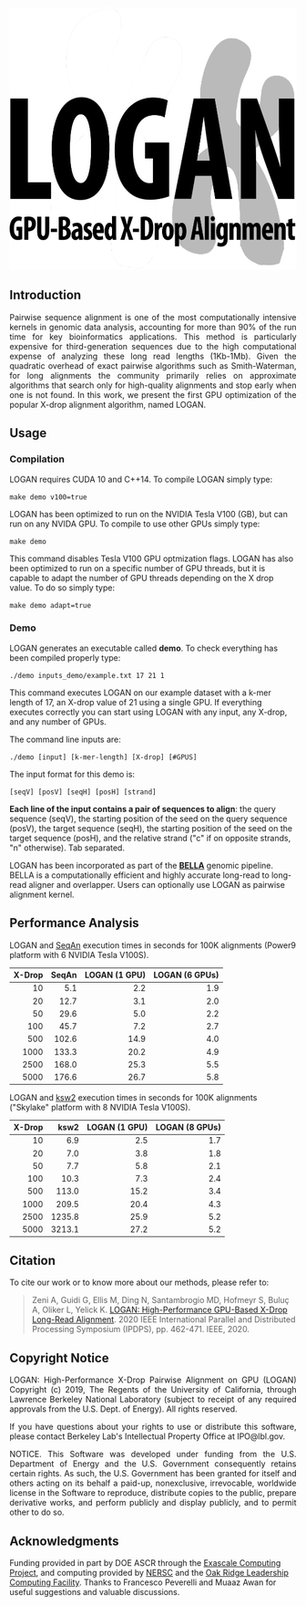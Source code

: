 <p align="center">
  <img width="585" height="460" src="https://github.com/albertozeni/logan/blob/master/media/logan.png">
</p>

## Introduction
<p align="justify">
Pairwise sequence alignment is one of the most computationally intensive kernels in genomic data analysis, accounting for more than 90% of the run time for key bioinformatics applications. This method is particularly expensive for third-generation sequences due to the high computational expense of analyzing these long read lengths (1Kb-1Mb). Given the quadratic overhead of exact pairwise algorithms such as Smith-Waterman, for long alignments the community primarily relies on approximate algorithms that search only for high-quality alignments and stop early when one is not found. In this work, we present the first GPU optimization of the popular X-drop alignment algorithm, named LOGAN.
</p>

## Usage

### Compilation

LOGAN requires CUDA 10 and C++14. To compile LOGAN simply type:
```
make demo v100=true
```
LOGAN has been optimized to run on the NVIDIA Tesla V100 (GB), but can run on any NVIDA GPU.
To compile to use other GPUs simply type:
```
make demo
```
This command disables Tesla V100 GPU optmization flags. 
LOGAN has also been optimized to run on a specific number of GPU threads, 
but it is capable to adapt the number of GPU threads depending on the X drop value.
To do so simply type:
```
make demo adapt=true
```
### Demo
LOGAN generates an executable called **demo**.
To check everything has been compiled properly type:
```
./demo inputs_demo/example.txt 17 21 1
```
This command executes LOGAN on our example dataset with a k-mer length of 17, an X-drop value of 21 using a single GPU.
If everything executes correctly you can start using LOGAN with any input, any X-drop, and any number of GPUs.

The command line inputs are:
```
./demo [input] [k-mer-length] [X-drop] [#GPUS]
```
The input format for this demo is:
```
[seqV] [posV] [seqH] [posH] [strand]
```
**Each line of the input contains a pair of sequences to align**: the query sequence (seqV), the starting position of the seed on the query sequence (posV), the target sequence (seqH), the starting position of the seed on the target sequence (posH), and the relative strand ("c" if on opposite strands, "n" otherwise). Tab separated.

LOGAN has been incorporated as part of the [**BELLA**](https://github.com/giuliaguidi/bella) genomic pipeline. BELLA is a computationally efficient and highly accurate long-read to long-read aligner and overlapper. Users can optionally use LOGAN as pairwise alignment kernel.

## Performance Analysis

LOGAN and [SeqAn](https://github.com/seqan/seqan) execution times in seconds for 100K alignments (Power9 platform with 6 NVIDIA Tesla V100S).

| X-Drop 	| SeqAn 	| LOGAN (1 GPU) 	| LOGAN (6 GPUs) 	|
|--------:	|-------:	|---------------:	|----------------:	|
|   10  	|   5.1		|          	2.2 	|            1.9 	|
|   20  	|   12.7	|           3.1 	|            2.0 	|
|   50  	|   29.6	|           5.0 	|            2.2 	|
|   100  	|   45.7	|           7.2 	|            2.7 	|
|   500  	|   102.6	|           14.9 	|            4.0 	|
|   1000  	|   133.3	|           20.2 	|            4.9 	|
|   2500  	|   168.0	|           25.3 	|            5.5 	|
|   5000  	|   176.6	|           26.7 	|            5.8 	|

LOGAN and [ksw2](https://github.com/lh3/ksw2) execution times in seconds for 100K alignments ("Skylake" platform with 8 NVIDIA Tesla V100S).

| X-Drop 	| ksw2 		| LOGAN (1 GPU) 	| LOGAN (8 GPUs) 	|
|--------:	|-------:	|---------------:	|----------------:	|
|   10  	|   6.9		|          2.5		|            1.7 	|
|   20  	|   7.0		|          3.8		|            1.8 	|
|   50  	|   7.7		|          5.8		|            2.1 	|
|   100  	|   10.3	|          7.3		|            2.4 	|
|   500  	|   113.0	|          15.2		|            3.4 	|
|   1000  	|   209.5	|          20.4		|            4.3 	|
|   2500  	|   1235.8	|          25.9		|            5.2 	|
|   5000  	|   3213.1	|          27.2		|            5.2 	|

## Citation

To cite our work or to know more about our methods, please refer to:

> Zeni A, Guidi G, Ellis M, Ding N, Santambrogio MD, Hofmeyr S, Buluç A, Oliker L, Yelick K. [LOGAN: High-Performance GPU-Based X-Drop Long-Read Alignment](https://ieeexplore.ieee.org/abstract/document/9139808). 2020 IEEE International Parallel and Distributed Processing Symposium (IPDPS), pp. 462-471. IEEE, 2020.

## Copyright Notice
<p align="justify">
LOGAN: High-Performance X-Drop Pairwise Alignment on GPU (LOGAN) Copyright (c) 2019, The
Regents of the University of California, through Lawrence Berkeley National
Laboratory (subject to receipt of any required approvals from the U.S.
Dept. of Energy).  All rights reserved.
</p>

<p align="justify">
If you have questions about your rights to use or distribute this software,
please contact Berkeley Lab's Intellectual Property Office at
IPO@lbl.gov.
</p>

<p align="justify">
NOTICE.  This Software was developed under funding from the U.S. Department
of Energy and the U.S. Government consequently retains certain rights.  As
such, the U.S. Government has been granted for itself and others acting on
its behalf a paid-up, nonexclusive, irrevocable, worldwide license in the
Software to reproduce, distribute copies to the public, prepare derivative
works, and perform publicly and display publicly, and to permit other to do
so.
</p>

## Acknowledgments

Funding provided in part by DOE ASCR through the [Exascale Computing Project](https://www.exascaleproject.org/), and computing provided by [NERSC](https://www.nersc.gov/) and the [Oak Ridge Leadership Computing Facility](https://www.olcf.ornl.gov/). Thanks to Francesco Peverelli and Muaaz Awan for useful suggestions and valuable discussions.

